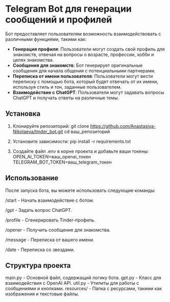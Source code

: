 # Telegram Bot для генерации сообщений и профилей

Бот предоставляет пользователям возможность взаимодействовать с различными функциями, такими как:
- **Генерация профиля**: Пользователи могут создать свой профиль для знакомств, отвечая на вопросы о возрасте, 
профессии, хобби и целях знакомства.
- **Сообщения для знакомств**: Бот генерирует оригинальные сообщения для начала общения с потенциальными партнерами.
- **Переписка от имени пользователя**: Пользователи могут вести переписку с помощью бота, который будет отвечать 
от их имени, используя стиль и тон, заданные пользователем.
- **Взаимодействие с ChatGPT**: Пользователи могут задавать вопросы ChatGPT и получать ответы на различные темы.

## Установка

1. Клонируйте репозиторий:
git clone https://github.com/Anastasiya-Nikolaeva/tinder_bot.git
cd ваш_репозиторий

2. Установите зависимости:
pip install -r requirements.txt

3. Создайте файл .env в корне проекта и добавьте ваши токены:
OPEN_AI_TOKEN=ваш_openai_токен
TELEGRAM_BOT_TOKEN=ваш_telegram_токен

## Использование
После запуска бота, вы можете использовать следующие команды:

/start - Начать взаимодействие с ботом.

/gpt - Задать вопрос ChatGPT.

/profile - Сгенерировать Tinder-профиль.

/opener - Получить сообщение для знакомства.

/message - Переписка от вашего имени.

/date - Переписка со звездами.


## Структура проекта
main.py - Основной файл, содержащий логику бота.
gpt.py - Класс для взаимодействия с OpenAI API.
util.py - Утилиты для работы с сообщениями и кнопками.
resources/ - Папка с ресурсами, такими как изображения и текстовые файлы.


